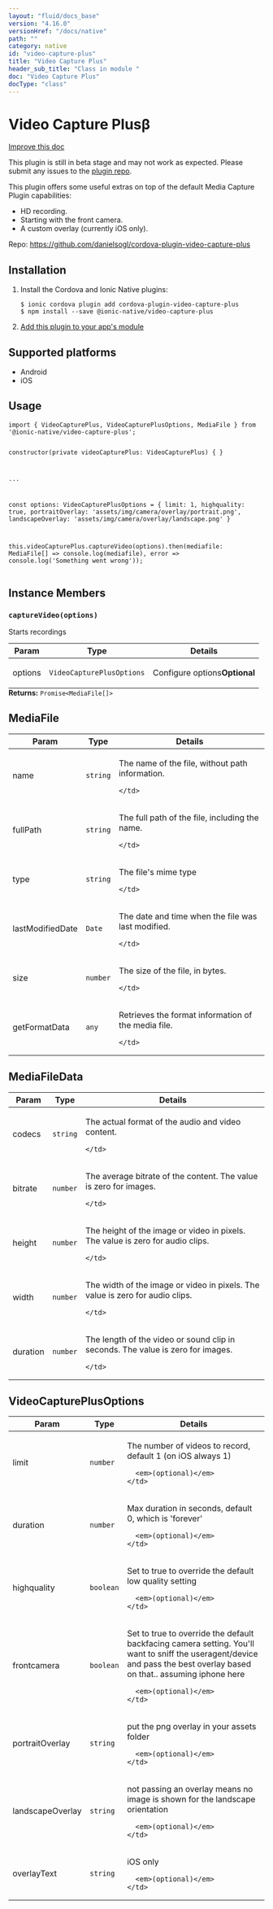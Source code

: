```yaml
---
layout: "fluid/docs_base"
version: "4.16.0"
versionHref: "/docs/native"
path: ""
category: native
id: "video-capture-plus"
title: "Video Capture Plus"
header_sub_title: "Class in module "
doc: "Video Capture Plus"
docType: "class"
---
```


<h1 class="api-title">Video Capture Plus<span class="beta" title="beta">&beta;</span></h1>

<a class="improve-v2-docs" href="http://github.com/ionic-team/ionic-native/edit/master/src/@ionic-native/plugins/video-capture-plus/index.ts#L97">
  Improve this doc
</a>




<p class="beta-notice">
  This plugin is still in beta stage and may not work as expected. Please
  submit any issues to the <a target="_blank"
  href="https://github.com/danielsogl/cordova-plugin-video-capture-plus/issues">plugin repo</a>.
</p>




<p>This plugin offers some useful extras on top of the default Media Capture Plugin capabilities:</p>
<ul>
<li>HD recording.</li>
<li>Starting with the front camera.</li>
<li>A custom overlay (currently iOS only).</li>
</ul>


<p>Repo:
  <a href="https://github.com/danielsogl/cordova-plugin-video-capture-plus">
    https://github.com/danielsogl/cordova-plugin-video-capture-plus
  </a>
</p>


<h2><a class="anchor" name="installation" href="#installation"></a>Installation</h2>
<ol class="installation">
  <li>Install the Cordova and Ionic Native plugins:<br>
    <pre><code class="nohighlight">$ ionic cordova plugin add cordova-plugin-video-capture-plus
$ npm install --save @ionic-native/video-capture-plus
</code></pre>
  </li>
  <li><a href="https://ionicframework.com/docs/native/#Add_Plugins_to_Your_App_Module">Add this plugin to your app's module</a></li>
</ol>



<h2><a class="anchor" name="platforms" href="#platforms"></a>Supported platforms</h2>
<ul>
  <li>Android</li><li>iOS</li>
</ul>






<h2><a class="anchor" name="usage" href="#usage"></a>Usage</h2>
<pre><code class="lang-typescript">import { VideoCapturePlus, VideoCapturePlusOptions, MediaFile } from &#39;@ionic-native/video-capture-plus&#39;;


constructor(private videoCapturePlus: VideoCapturePlus) { }

...

const options: VideoCapturePlusOptions = {
   limit: 1,
   highquality: true,
   portraitOverlay: &#39;assets/img/camera/overlay/portrait.png&#39;,
   landscapeOverlay: &#39;assets/img/camera/overlay/landscape.png&#39;
}

this.videoCapturePlus.captureVideo(options).then(mediafile: MediaFile[] =&gt; console.log(mediafile), error =&gt; console.log(&#39;Something went wrong&#39;));
</code></pre>








<h2><a class="anchor" name="instance-members" href="#instance-members"></a>Instance Members</h2>
<h3><a class="anchor" name="captureVideo" href="#captureVideo"></a><code>captureVideo(options)</code></h3>




Starts recordings
<table class="table param-table" style="margin:0;">
  <thead>
  <tr>
    <th>Param</th>
    <th>Type</th>
    <th>Details</th>
  </tr>
  </thead>
  <tbody>
  <tr>
    <td>
      options</td>
    <td>
      <code>VideoCapturePlusOptions</code>
    </td>
    <td>
      <p>Configure options<strong class="tag">Optional</strong></p>
</td>
  </tr>
  </tbody>
</table>

<div class="return-value" markdown="1">
  <i class="icon ion-arrow-return-left"></i>
  <b>Returns:</b> <code>Promise&lt;MediaFile[]&gt;</code> 
</div>





<h2><a class="anchor" name="MediaFile" href="#MediaFile"></a>MediaFile</h2>

<table class="table param-table" style="margin:0;">
  <thead>
  <tr>
    <th>Param</th>
    <th>Type</th>
    <th>Details</th>
  </tr>
  </thead>
  <tbody>
  
  <tr>
    <td>
      name
    </td>
    <td>
      <code>string</code>
    </td>
    <td>
      <p>The name of the file, without path information.</p>

      
    </td>
  </tr>
  
  <tr>
    <td>
      fullPath
    </td>
    <td>
      <code>string</code>
    </td>
    <td>
      <p>The full path of the file, including the name.</p>

      
    </td>
  </tr>
  
  <tr>
    <td>
      type
    </td>
    <td>
      <code>string</code>
    </td>
    <td>
      <p>The file&#39;s mime type</p>

      
    </td>
  </tr>
  
  <tr>
    <td>
      lastModifiedDate
    </td>
    <td>
      <code>Date</code>
    </td>
    <td>
      <p>The date and time when the file was last modified.</p>

      
    </td>
  </tr>
  
  <tr>
    <td>
      size
    </td>
    <td>
      <code>number</code>
    </td>
    <td>
      <p>The size of the file, in bytes.</p>

      
    </td>
  </tr>
  
  <tr>
    <td>
      getFormatData
    </td>
    <td>
      <code>any</code>
    </td>
    <td>
      <p>Retrieves the format information of the media file.</p>

      
    </td>
  </tr>
  
  </tbody>
</table>


<h2><a class="anchor" name="MediaFileData" href="#MediaFileData"></a>MediaFileData</h2>

<table class="table param-table" style="margin:0;">
  <thead>
  <tr>
    <th>Param</th>
    <th>Type</th>
    <th>Details</th>
  </tr>
  </thead>
  <tbody>
  
  <tr>
    <td>
      codecs
    </td>
    <td>
      <code>string</code>
    </td>
    <td>
      <p>The actual format of the audio and video content.</p>

      
    </td>
  </tr>
  
  <tr>
    <td>
      bitrate
    </td>
    <td>
      <code>number</code>
    </td>
    <td>
      <p>The average bitrate of the content. The value is zero for images.</p>

      
    </td>
  </tr>
  
  <tr>
    <td>
      height
    </td>
    <td>
      <code>number</code>
    </td>
    <td>
      <p>The height of the image or video in pixels. The value is zero for audio clips.</p>

      
    </td>
  </tr>
  
  <tr>
    <td>
      width
    </td>
    <td>
      <code>number</code>
    </td>
    <td>
      <p>The width of the image or video in pixels. The value is zero for audio clips.</p>

      
    </td>
  </tr>
  
  <tr>
    <td>
      duration
    </td>
    <td>
      <code>number</code>
    </td>
    <td>
      <p>The length of the video or sound clip in seconds. The value is zero for images.</p>

      
    </td>
  </tr>
  
  </tbody>
</table>


<h2><a class="anchor" name="VideoCapturePlusOptions" href="#VideoCapturePlusOptions"></a>VideoCapturePlusOptions</h2>

<table class="table param-table" style="margin:0;">
  <thead>
  <tr>
    <th>Param</th>
    <th>Type</th>
    <th>Details</th>
  </tr>
  </thead>
  <tbody>
  
  <tr>
    <td>
      limit
    </td>
    <td>
      <code>number</code>
    </td>
    <td>
      <p>The number of videos to record, default 1 (on iOS always 1)</p>

      <em>(optional)</em>
    </td>
  </tr>
  
  <tr>
    <td>
      duration
    </td>
    <td>
      <code>number</code>
    </td>
    <td>
      <p>Max duration in seconds, default 0, which is &#39;forever&#39;</p>

      <em>(optional)</em>
    </td>
  </tr>
  
  <tr>
    <td>
      highquality
    </td>
    <td>
      <code>boolean</code>
    </td>
    <td>
      <p>Set to true to override the default low quality setting</p>

      <em>(optional)</em>
    </td>
  </tr>
  
  <tr>
    <td>
      frontcamera
    </td>
    <td>
      <code>boolean</code>
    </td>
    <td>
      <p>Set to true to override the default backfacing camera setting.
You&#39;ll want to sniff the useragent/device and pass the best overlay based on that.. assuming iphone here</p>

      <em>(optional)</em>
    </td>
  </tr>
  
  <tr>
    <td>
      portraitOverlay
    </td>
    <td>
      <code>string</code>
    </td>
    <td>
      <p>put the png overlay in your assets folder</p>

      <em>(optional)</em>
    </td>
  </tr>
  
  <tr>
    <td>
      landscapeOverlay
    </td>
    <td>
      <code>string</code>
    </td>
    <td>
      <p>not passing an overlay means no image is shown for the landscape orientation</p>

      <em>(optional)</em>
    </td>
  </tr>
  
  <tr>
    <td>
      overlayText
    </td>
    <td>
      <code>string</code>
    </td>
    <td>
      <p>iOS only</p>

      <em>(optional)</em>
    </td>
  </tr>
  
  </tbody>
</table>





